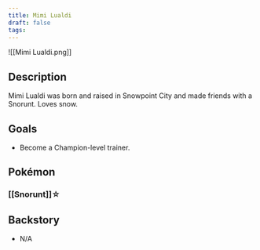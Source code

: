 ```yaml
---
title: Mimi Lualdi
draft: false
tags:
---
```

![[Mimi Lualdi.png]]
## Description
Mimi Lualdi was born and raised in Snowpoint City and made friends with a Snorunt. Loves snow.

## Goals
- Become a Champion-level trainer.

## Pokémon

### [[Snorunt]]☆


## Backstory
- N/A
